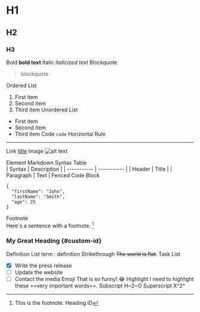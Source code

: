 # H1
## H2
### H3
Bold	**bold text**
Italic	*italicized text*
Blockquote	
> blockquote

Ordered List	
1. First item
2. Second item
3. Third item
Unordered List	
- First item
- Second item
- Third item
Code	`code`
Horizontal Rule	
---
Link	[title](https://www.example.com)
Image	![alt text](image.jpg)



Element	Markdown Syntax
Table	
| Syntax | Description |
| ----------- | ----------- |
| Header | Title |
| Paragraph | Text |
Fenced Code Block	
```
{
  "firstName": "John",
  "lastName": "Smith",
  "age": 25
}
```
Footnote	
Here's a sentence with a footnote. [^1]

[^1]: This is the footnote.
Heading ID	
### My Great Heading {#custom-id}
Definition List	
term
: definition
Strikethrough	~~The world is flat.~~
Task List	
- [x] Write the press release
- [ ] Update the website
- [ ] Contact the media
Emoji
That is so funny! :joy:
Highlight	I need to highlight these ==very important words==.
Subscript	H~2~O
Superscript	X^2^